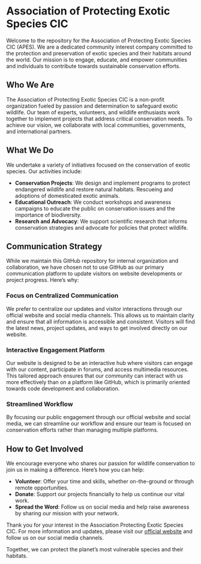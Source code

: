 # Association of Protecting Exotic Species CIC

Welcome to the repository for the Association of Protecting Exotic Species CIC (APES). We are a dedicated community interest company committed to the protection and preservation of exotic species and their habitats around the world. Our mission is to engage, educate, and empower communities and individuals to contribute towards sustainable conservation efforts.

## Who We Are

The Association of Protecting Exotic Species CIC is a non-profit organization fueled by passion and determination to safeguard exotic wildlife. Our team of experts, volunteers, and wildlife enthusiasts work together to implement projects that address critical conservation needs. To achieve our vision, we collaborate with local communities, governments, and international partners.

## What We Do

We undertake a variety of initiatives focused on the conservation of exotic species. Our activities include:

- **Conservation Projects**: We design and implement programs to protect endangered wildlife and restore natural habitats. Rescueing and adoptions of domesticated exotic animals. 
- **Educational Outreach**: We conduct workshops and awareness campaigns to educate the public on conservation issues and the importance of biodiversity.
- **Research and Advocacy**: We support scientific research that informs conservation strategies and advocate for policies that protect wildlife.

## Communication Strategy

While we maintain this GitHub repository for internal organization and collaboration, we have chosen not to use GitHub as our primary communication platform to update visitors on website developments or project progress. Here’s why:

### Focus on Centralized Communication

We prefer to centralize our updates and visitor interactions through our official website and social media channels. This allows us to maintain clarity and ensure that all information is accessible and consistent. Visitors will find the latest news, project updates, and ways to get involved directly on our website.

### Interactive Engagement Platform

Our website is designed to be an interactive hub where visitors can engage with our content, participate in forums, and access multimedia resources. This tailored approach ensures that our community can interact with us more effectively than on a platform like GitHub, which is primarily oriented towards code development and collaboration.

### Streamlined Workflow

By focusing our public engagement through our official website and social media, we can streamline our workflow and ensure our team is focused on conservation efforts rather than managing multiple platforms.

## How to Get Involved

We encourage everyone who shares our passion for wildlife conservation to join us in making a difference. Here’s how you can help:

- **Volunteer**: Offer your time and skills, whether on-the-ground or through remote opportunities.
- **Donate**: Support our projects financially to help us continue our vital work.
- **Spread the Word**: Follow us on social media and help raise awareness by sharing our mission with your network.

Thank you for your interest in the Association Protecting Exotic Species CIC. For more information and updates, please visit our [official website](https://www.apesconservation.org) and follow us on our social media channels.

Together, we can protect the planet’s most vulnerable species and their habitats.
